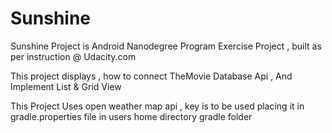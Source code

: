 # Sunshine
Sunshine Project is Android Nanodegree Program Exercise Project , built as per instruction @ Udacity.com

This project displays , how to connect TheMovie Database Api , And Implement List & Grid View

This Project Uses open weather map api , key is to be used placing it in gradle.properties file in users home directory gradle folder
